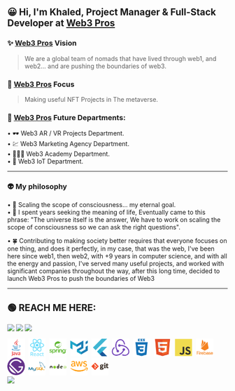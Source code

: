 ##  😀 Hi, I'm **Khaled**, Project Manager & Full-Stack Developer at [Web3 Pros](http://web3pros.dev)

### ✨ [Web3 Pros](http://web3pros.dev) Vision
> We are a global team of nomads that have lived through web1, and web2...
and are pushing the boundaries of web3.

### 🎯 [Web3 Pros](http://web3pros.dev) Focus
> Making useful NFT Projects in The metaverse.

### 💬 [Web3 Pros](http://web3pros.dev) Future Departments:
• 🕶 Web3 AR / VR Projects Department.<br>
• 💹 Web3 Marketing Agency Department.<br>
• 👩🏻‍🎓 Web3 Academy Department.<br>
• 🤖 Web3 IoT Department.<br>

---

### 👽 My philosophy
• 🧠 Scaling the scope of consciousness… my eternal goal.<br>
• 💭 I spent years seeking the meaning of life, Eventually came to this phrase: "The universe itself is the answer, We have to work on scaling the scope of consciousness so we can ask the right questions".

• 🍀 Contributing to making society better requires that everyone focuses on one thing, and does it perfectly, in my case, that was the web, I've been here since web1, then web2, with +9 years in computer science, and with all the energy and passion, I've served many useful projects, and worked with significant companies throughout the way, after this long time, decided to launch Web3 Pros to push the boundaries of Web3

---

## 🟢 REACH ME HERE:
[<img src='https://cdn1.iconfinder.com/data/icons/logotypes/32/circle-linkedin-512.png' width='60' />](https://www.linkedin.com/in/bellalkhaled/) 
[<img src='https://cdn2.iconfinder.com/data/icons/social-media-2285/512/1_Twitter2_colored_svg-512.png' width='60' />](http://twitter.com/bellal_khaled5) 
[<img src='https://cdn3.iconfinder.com/data/icons/2018-social-media-logotypes/1000/2018_social_media_popular_app_logo_instagram-512.png' width='60' />](https://www.instagram.com/_khaled_bellal_/)
<div>
  <img src="https://github.com/devicons/devicon/blob/master/icons/java/java-original-wordmark.svg" title="Java" alt="Java" width="40" height="40"/>&nbsp;
  <img src="https://github.com/devicons/devicon/blob/master/icons/react/react-original-wordmark.svg" title="React" alt="React" width="40" height="40"/>&nbsp;
  <img src="https://github.com/devicons/devicon/blob/master/icons/spring/spring-original-wordmark.svg" title="Spring" alt="Spring" width="40" height="40"/>&nbsp;
  <img src="https://github.com/devicons/devicon/blob/master/icons/materialui/materialui-original.svg" title="Material UI" alt="Material UI" width="40" height="40"/>&nbsp;
  <img src="https://github.com/devicons/devicon/blob/master/icons/flutter/flutter-original.svg" title="Flutter" alt="Flutter" width="40" height="40"/>&nbsp;
  <img src="https://github.com/devicons/devicon/blob/master/icons/redux/redux-original.svg" title="Redux" alt="Redux " width="40" height="40"/>&nbsp;
  <img src="https://github.com/devicons/devicon/blob/master/icons/css3/css3-plain-wordmark.svg"  title="CSS3" alt="CSS" width="40" height="40"/>&nbsp;
  <img src="https://github.com/devicons/devicon/blob/master/icons/html5/html5-original.svg" title="HTML5" alt="HTML" width="40" height="40"/>&nbsp;
  <img src="https://github.com/devicons/devicon/blob/master/icons/javascript/javascript-original.svg" title="JavaScript" alt="JavaScript" width="40" height="40"/>&nbsp;
  <img src="https://github.com/devicons/devicon/blob/master/icons/firebase/firebase-plain-wordmark.svg" title="Firebase" alt="Firebase" width="40" height="40"/>&nbsp;
  <img src="https://github.com/devicons/devicon/blob/master/icons/gatsby/gatsby-original.svg" title="Gatsby"  alt="Gatsby" width="40" height="40"/>&nbsp;
  <img src="https://github.com/devicons/devicon/blob/master/icons/mysql/mysql-original-wordmark.svg" title="MySQL"  alt="MySQL" width="40" height="40"/>&nbsp;
  <img src="https://github.com/devicons/devicon/blob/master/icons/nodejs/nodejs-original-wordmark.svg" title="NodeJS" alt="NodeJS" width="40" height="40"/>&nbsp;
  <img src="https://github.com/devicons/devicon/blob/master/icons/amazonwebservices/amazonwebservices-plain-wordmark.svg" title="AWS" alt="AWS" width="40" height="40"/>&nbsp;
  <img src="https://github.com/devicons/devicon/blob/master/icons/git/git-original-wordmark.svg" title="Git" **alt="Git" width="40" height="40"/>
</div>

<img src = "https://github-readme-stats.vercel.app/api/top-langs/?username=anuraghazra&layout=compact)](https://github.com/anuraghazra/github-readme-stats">

